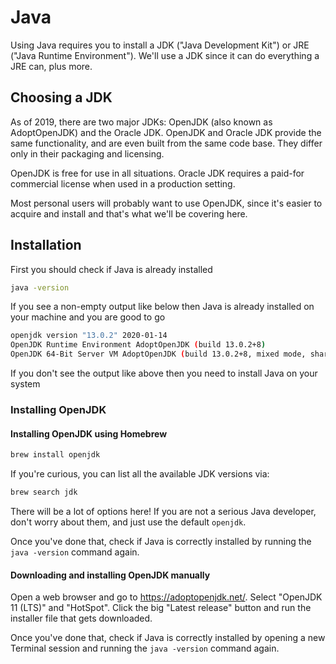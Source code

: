 # Java

Using Java requires you to install a JDK ("Java Development Kit") or JRE ("Java Runtime Environment").
We'll use a JDK since it can do everything a JRE can, plus more.

## Choosing a JDK

As of 2019, there are two major JDKs: OpenJDK (also known as AdoptOpenJDK) and the Oracle JDK.
OpenJDK and Oracle JDK provide the same functionality, and are even built from the same code base.
They differ only in their packaging and licensing.

OpenJDK is free for use in all situations.
Oracle JDK requires a paid-for commercial license when used in a production setting.

Most personal users will probably want to use OpenJDK, since it's easier to acquire and install
and that's what we'll be covering here.

## Installation

First you should check if Java is already installed

```sh
java -version
```

If you see a non-empty output like below then Java is already installed on your machine and you are good to go

```sh
openjdk version "13.0.2" 2020-01-14
OpenJDK Runtime Environment AdoptOpenJDK (build 13.0.2+8)
OpenJDK 64-Bit Server VM AdoptOpenJDK (build 13.0.2+8, mixed mode, sharing)
```

If you don't see the output like above then you need to install Java on your system

### Installing OpenJDK

#### Installing OpenJDK using Homebrew

```sh
brew install openjdk
```

If you're curious, you can list all the available JDK versions via:

```sh
brew search jdk
```

There will be a lot of options here! If you are not a serious Java developer, don't worry about them, and just use the default `openjdk`.

Once you've done that, check if Java is correctly installed by running the `java -version` command again.

#### Downloading and installing OpenJDK manually

Open a web browser and go to <https://adoptopenjdk.net/>. Select "OpenJDK 11 (LTS)" and "HotSpot".
Click the big "Latest release" button and run the installer file that gets downloaded.

Once you've done that, check if Java is correctly installed by opening a new Terminal session and running the `java -version` command again.

